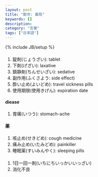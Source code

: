 ```yaml
---
layout: post
title: "都市: 薬局"
keywords: []
description: 
category: "言葉"
tags: ["日本語"]
---
```

{% include JB/setup %}

####
1. 錠剤(じょうざい): tablet
2. 下剤(げざい): laxative
3. 鎮静剤(ちんせいざい): sedative
4. 副作用(ふくさよう: side effect)
5. 酔い止め(よいどめ): travel sickness pills
7. 使用期限(使用きげん): expiration date

#### diease
1. 胃痛(いつう): stomach-ache

#### 薬
1. 咳止め(せきどめ): cough medicine
2. 痛み止め(いたみどめ): painkiller
3. 睡眠薬(すいみんやく): sleeping pills


####
1. 1日一回一剤(いちにちいっかいいっざい)
2. 消化不良

